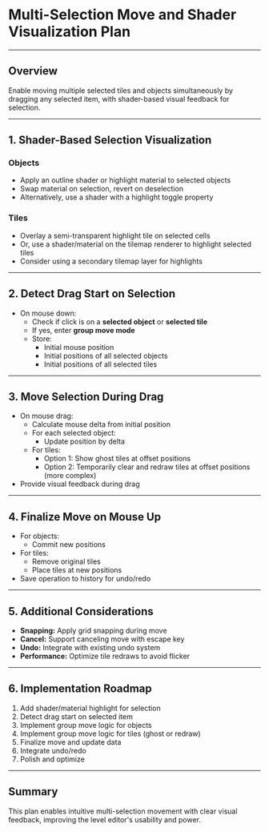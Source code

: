 # Multi-Selection Move and Shader Visualization Plan

---

## Overview
Enable moving multiple selected tiles and objects simultaneously by dragging any selected item, with shader-based visual feedback for selection.

---

## 1. Shader-Based Selection Visualization

### Objects
- Apply an outline shader or highlight material to selected objects
- Swap material on selection, revert on deselection
- Alternatively, use a shader with a highlight toggle property

### Tiles
- Overlay a semi-transparent highlight tile on selected cells
- Or, use a shader/material on the tilemap renderer to highlight selected tiles
- Consider using a secondary tilemap layer for highlights

---

## 2. Detect Drag Start on Selection

- On mouse down:
  - Check if click is on a **selected object** or **selected tile**
  - If yes, enter **group move mode**
  - Store:
    - Initial mouse position
    - Initial positions of all selected objects
    - Initial positions of all selected tiles

---

## 3. Move Selection During Drag

- On mouse drag:
  - Calculate mouse delta from initial position
  - For each selected object:
    - Update position by delta
  - For tiles:
    - Option 1: Show ghost tiles at offset positions
    - Option 2: Temporarily clear and redraw tiles at offset positions (more complex)
- Provide visual feedback during drag

---

## 4. Finalize Move on Mouse Up

- For objects:
  - Commit new positions
- For tiles:
  - Remove original tiles
  - Place tiles at new positions
- Save operation to history for undo/redo

---

## 5. Additional Considerations

- **Snapping:** Apply grid snapping during move
- **Cancel:** Support canceling move with escape key
- **Undo:** Integrate with existing undo system
- **Performance:** Optimize tile redraws to avoid flicker

---

## 6. Implementation Roadmap

1. Add shader/material highlight for selection
2. Detect drag start on selected item
3. Implement group move logic for objects
4. Implement group move logic for tiles (ghost or redraw)
5. Finalize move and update data
6. Integrate undo/redo
7. Polish and optimize

---

## Summary
This plan enables intuitive multi-selection movement with clear visual feedback, improving the level editor's usability and power.